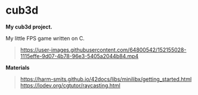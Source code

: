 # cub3d
**My cub3d project.**

My little FPS game written on C.


>https://user-images.githubusercontent.com/64800542/152155028-1115effe-9d07-4b78-96e3-5405a2044b84.mp4

**Materials**

>https://harm-smits.github.io/42docs/libs/minilibx/getting_started.html
>https://lodev.org/cgtutor/raycasting.html
